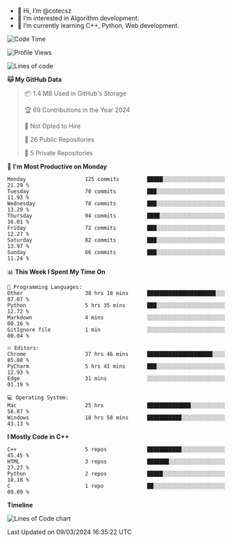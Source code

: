 - 👋 Hi, I’m @cotecsz
- 👀 I’m interested in Algorithm development.
- 🌱 I’m currently learning C++, Python, Web development.

<!---
cotecsz/cotecsz is a ✨ special ✨ repository because its `README.md` (this file) appears on your GitHub profile.
You can click the Preview link to take a look at your changes.
--->

<!--START_SECTION:waka-->
![Code Time](http://img.shields.io/badge/Code%20Time-611%20hrs%2055%20mins-blue)

![Profile Views](http://img.shields.io/badge/Profile%20Views-0-blue)

![Lines of code](https://img.shields.io/badge/From%20Hello%20World%20I%27ve%20Written-1.2%20million%20lines%20of%20code-blue)

**🐱 My GitHub Data** 

> 📦 1.4 MB Used in GitHub's Storage 
 > 
> 🏆 69 Contributions in the Year 2024
 > 
> 🚫 Not Opted to Hire
 > 
> 📜 26 Public Repositories 
 > 
> 🔑 5 Private Repositories 
 > 
📅 **I'm Most Productive on Monday** 

```text
Monday                   125 commits         █████░░░░░░░░░░░░░░░░░░░░   21.29 % 
Tuesday                  70 commits          ███░░░░░░░░░░░░░░░░░░░░░░   11.93 % 
Wednesday                78 commits          ███░░░░░░░░░░░░░░░░░░░░░░   13.29 % 
Thursday                 94 commits          ████░░░░░░░░░░░░░░░░░░░░░   16.01 % 
Friday                   72 commits          ███░░░░░░░░░░░░░░░░░░░░░░   12.27 % 
Saturday                 82 commits          ███░░░░░░░░░░░░░░░░░░░░░░   13.97 % 
Sunday                   66 commits          ███░░░░░░░░░░░░░░░░░░░░░░   11.24 % 
```


📊 **This Week I Spent My Time On** 

```text
💬 Programming Languages: 
Other                    38 hrs 18 mins      ██████████████████████░░░   87.07 % 
Python                   5 hrs 35 mins       ███░░░░░░░░░░░░░░░░░░░░░░   12.72 % 
Markdown                 4 mins              ░░░░░░░░░░░░░░░░░░░░░░░░░   00.16 % 
GitIgnore file           1 min               ░░░░░░░░░░░░░░░░░░░░░░░░░   00.04 % 

🔥 Editors: 
Chrome                   37 hrs 46 mins      █████████████████████░░░░   85.88 % 
PyCharm                  5 hrs 41 mins       ███░░░░░░░░░░░░░░░░░░░░░░   12.93 % 
Edge                     31 mins             ░░░░░░░░░░░░░░░░░░░░░░░░░   01.19 % 

💻 Operating System: 
Mac                      25 hrs              ██████████████░░░░░░░░░░░   56.87 % 
Windows                  18 hrs 58 mins      ███████████░░░░░░░░░░░░░░   43.13 % 
```

**I Mostly Code in C++** 

```text
C++                      5 repos             ███████████░░░░░░░░░░░░░░   45.45 % 
HTML                     3 repos             ███████░░░░░░░░░░░░░░░░░░   27.27 % 
Python                   2 repos             █████░░░░░░░░░░░░░░░░░░░░   18.18 % 
C                        1 repo              ██░░░░░░░░░░░░░░░░░░░░░░░   09.09 % 
```



**Timeline**

![Lines of Code chart](https://raw.githubusercontent.com/cotecsz/cotecsz/master/assets/bar_graph.png)


 Last Updated on 09/03/2024 16:35:22 UTC
<!--END_SECTION:waka-->
